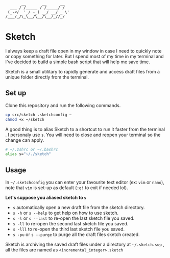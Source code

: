 ```
       __       __      __
  ___ / /_____ / /_____/ /
 (_-</  '_/ -_) __/ __/ _ \'
/___/_/\_\__/\__/\__/_//_/
```

# Sketch

I always keep a draft file open in my window in case I need to quickly note or copy something for later. But I spend most of my time in my terminal and I've decided to build a simple bash script that will help me save time.  

Sketch is a small utilitary to rapidly generate and access draft files from a unique folder directly from the terminal.  

## Set up
Clone this repository and run the following commands.  
```sh
cp src/sketch .sketchconfig ~
chmod +x ~/sketch
```
A good thing is to alias Sketch to a shortcut to run it faster from the terminal .  I personaly use `s`.  You will need to close and reopen your terminal so the change can apply.  
```sh
# ~/.zshrc or ~/.bashrc
alias s="~/./sketch"
```
## Usage

In `~/.sketchconfig` you can enter your favourite text editor (ex: `vim` or `nano`), note that `vim` is set-up as default (`:q!` to exit if needed lol).  

**Let's suppose you aliased sketch to `s`**  

-  `s` automatically open a new draft file from the sketch directory.  
-  `s -h` or `s --help` to get help on how to use sketch. 
-  `s -l` or `s --last` to re-open the last sketch file you saved.  
-  `s -ll` to re-open the second last sketch file you saved.  
-  `s -lll` to re-open the third last sketch file you saved.  
-  `s -pu` or `s --purge` to purge all the draft files sketch created.  

 Sketch is archiving the saved draft files under a directory at  `~/.sketch.swp` , all the files are named as `<incremental_integer>.sketch`

